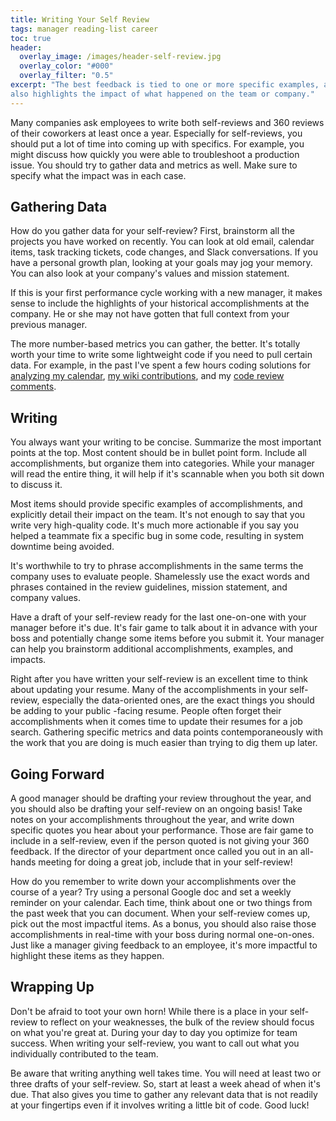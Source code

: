 ```yaml
---
title: Writing Your Self Review
tags: manager reading-list career
toc: true
header:
  overlay_image: /images/header-self-review.jpg
  overlay_color: "#000"
  overlay_filter: "0.5"
excerpt: "The best feedback is tied to one or more specific examples, and
also highlights the impact of what happened on the team or company."
---
```


Many companies ask employees to write both self-reviews and 360 reviews of their coworkers at least
once a year. Especially for self-reviews, you should put a lot of time into coming up with specifics. For example, you might discuss
how quickly you were able to troubleshoot a production issue. You should try
to gather data and metrics as well. Make sure to specify what the
impact was in each case.

## Gathering Data

How do you gather data for your self-review? First, brainstorm all the projects
 you have worked on recently. You can look at old email, calendar items, task
tracking tickets, code changes, and Slack conversations. If you have a personal
growth plan, looking at your goals may jog your memory. You can also look at
your company's values and mission statement.

If this is your first performance cycle working with a new manager, it makes
sense to include the highlights of your historical accomplishments at the
company. He or she may not have gotten that full context from your previous manager.

The more number-based metrics you can gather, the better. It's totally worth
your time to write some lightweight code if you need to pull certain data. For
example, in the past I've spent a few hours coding solutions for [analyzing my calendar](https://github.com/chase-seibert/gcal-report), [my wiki contributions](https://github.com/chase-seibert/confluence-stats), and my
[code review comments](https://github.com/chase-seibert/github-org-stats).

## Writing

You always want your writing to be concise. Summarize the most important points
 at the top. Most content should be in bullet point form. Include all
 accomplishments, but organize them into categories. While your manager will
read the entire thing, it will help if it's scannable when you both sit down to
discuss it.

Most items should provide specific examples of accomplishments, and explicitly detail their impact on
 the team. It's not enough to say that you write very high-quality code. It's
much more actionable if you say you helped a teammate fix a specific bug in
 some code, resulting in system downtime being avoided.

It's worthwhile to try to phrase accomplishments in the same terms the company
 uses to evaluate people. Shamelessly use the exact words and phrases contained in the
review guidelines, mission statement, and company values.

Have a draft of your self-review ready for the last one-on-one with your manager
before it's due. It's fair game to talk about it in advance with your boss and
potentially change some items before you submit it. Your manager can help you
brainstorm additional accomplishments, examples, and impacts.

 Right after you have written your self-review is an excellent time to think
about updating your resume. Many of the accomplishments in your self-review, especially the
 data-oriented ones, are the exact things you should be adding to your public
-facing resume. People often forget their accomplishments when it comes time to
update their resumes for a job search. Gathering specific metrics and data points
contemporaneously with the work that you are doing is much easier than trying
to dig them up later.

## Going Forward

 A good manager should be drafting your review throughout the year, and you should
also be drafting your self-review on an ongoing basis! Take notes on your
 accomplishments throughout the year, and write down specific quotes you hear about
 your performance. Those are fair game to include in a self-review, even if the person quoted is not giving your 360 feedback. If the director of your department once
called you out in an all-hands meeting for doing a great job, include that in your self-review!

 How do you remember to write down your accomplishments over the course of
 a year? Try using a personal Google doc and set a weekly reminder on your
calendar. Each time, think about one or two things from the past week that you can document. When your self-review comes up, pick out the most impactful items.
As a bonus, you should also raise those accomplishments in real-time with your boss
during normal one-on-ones. Just like a manager giving feedback to an employee,
 it's more impactful to highlight these items as they happen.

## Wrapping Up

Don't be afraid to toot your own horn! While there is a place in your
 self-review to reflect on your weaknesses, the bulk of the review should
focus on what you're great at. During your day to day you optimize for team
 success. When writing your self-review, you want to call out what you
individually contributed to the team.

 Be aware that writing anything well takes time. You will need at least two or
 three drafts of your self-review. So, start at least a week ahead of when it's
due. That also gives you time to gather any relevant data that is not readily at your
fingertips even if it involves writing a little bit of code. Good luck!
